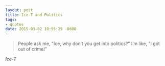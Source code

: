 ```yaml
---
layout: post
title: Ice-T and Politics
tags:
- quotes
date: 2015-03-02 18:55:29 -0600
---
```

<blockquote class="big">People ask me, "Ice, why don’t you get into politics?" I’m like, "I got out of crime!"</blockquote>

<cite class="big">Ice-T</cite>


